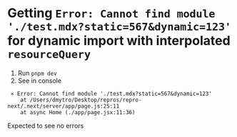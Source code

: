 # Getting `Error: Cannot find module './test.mdx?static=567&dynamic=123'` for dynamic import with interpolated `resourceQuery`

1. Run `pnpm dev`
2. See in console

```text
 ⨯ Error: Cannot find module './test.mdx?static=567&dynamic=123'
    at /Users/dmytro/Desktop/repros/repro-next/.next/server/app/page.js:25:11
    at async Home (./app/page.jsx:11:36)
```

Expected to see no errors

